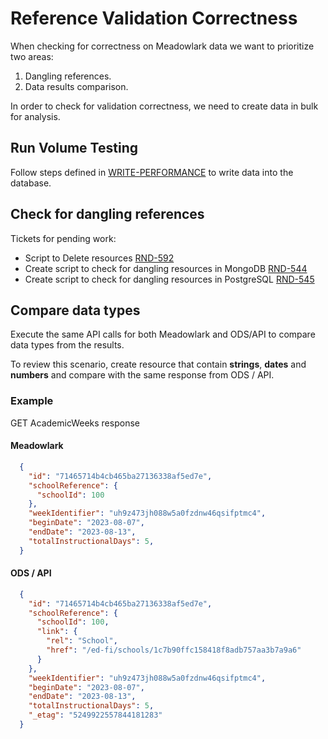 # Reference Validation Correctness

When checking for correctness on Meadowlark data we want to prioritize two
areas:

1. Dangling references.
2. Data results comparison.

In order to check for validation correctness, we need to create data in bulk for
analysis.

## Run Volume Testing

Follow steps defined in
[WRITE-PERFORMANCE](../performance-benchmarking/WRITE-PERFORMANCE.md) to write
data into the database.

## Check for dangling references

Tickets for pending work:

- Script to Delete resources [RND-592](https://tracker.ed-fi.org/browse/RND-592)
- Create script to check for dangling resources in MongoDB
  [RND-544](https://tracker.ed-fi.org/browse/RND-544)
- Create script to check for dangling resources in PostgreSQL
  [RND-545](https://tracker.ed-fi.org/browse/RND-545)

## Compare data types

Execute the same API calls for both Meadowlark and ODS/API to compare data types from the results.

To review this scenario, create resource that contain **strings**, **dates** and **numbers** and compare with the same response from ODS / API.

### Example

GET AcademicWeeks response

#### Meadowlark

```json
  {
    "id": "71465714b4cb465ba27136338af5ed7e",
    "schoolReference": {
      "schoolId": 100
    },
    "weekIdentifier": "uh9z473jh088w5a0fzdnw46qsifptmc4",
    "beginDate": "2023-08-07",
    "endDate": "2023-08-13",
    "totalInstructionalDays": 5,
  }
```

#### ODS / API

```json
  {
    "id": "71465714b4cb465ba27136338af5ed7e",
    "schoolReference": {
      "schoolId": 100,
      "link": {
        "rel": "School",
        "href": "/ed-fi/schools/1c7b90ffc158418f8adb757aa3b7a9a6"
      }
    },
    "weekIdentifier": "uh9z473jh088w5a0fzdnw46qsifptmc4",
    "beginDate": "2023-08-07",
    "endDate": "2023-08-13",
    "totalInstructionalDays": 5,
    "_etag": "5249922557844181283"
  }
```
